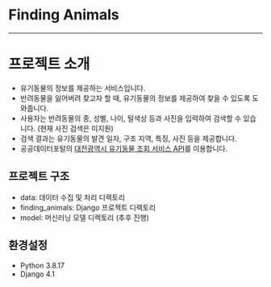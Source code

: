 # Finding Animals

---

# 프로젝트 소개

-   유기동물의 정보를 제공하는 서비스입니다.
-   반려동물을 잃어버려 찾고자 할 때, 유기동물의 정보를 제공하여 찾을 수 있도록 도와줍니다.
-   사용자는 반려동물의 종, 성별, 나이, 털색상 등과 사진을 입력하여 검색할 수 있습니다. (현재 사진 검색은 미지원)
-   검색 결과는 유기동물의 발견 일자, 구조 지역, 특징, 사진 등을 제공합니다.
-   공공데이터포털의 [대전광역시 유기동물 조회 서비스 API](https://www.data.go.kr/data/15016646/openapi.do)를 이용합니다.

## 프로젝트 구조

-   data: 데이터 수집 및 처리 디렉토리
-   finding_animals: Django 프로젝트 디렉토리
-   model: 머신러닝 모델 디렉토리 (추후 진행)

## 환경설정

-   Python 3.8.17
-   Django 4.1
<!-- - torch 2.0.0 -->
